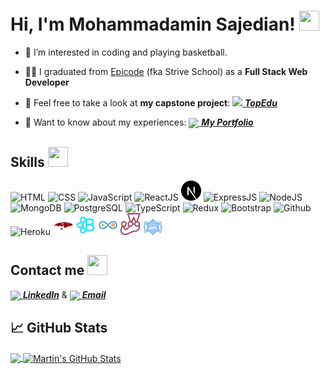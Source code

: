 
### <h1> Hi, I'm Mohammadamin Sajedian! <img src = "https://raw.githubusercontent.com/MartinHeinz/MartinHeinz/master/wave.gif" width = "32px" height = "32px"> </h1>
<p align='center'>





</p>

- 👀 I’m interested in coding and playing basketball.

- 👨‍🎓 I graduated from <a href="https://epicode.com/en/">Epicode</a> (fka Strive School) as a **Full Stack Web Developer**

- 🔭 Feel free to take a look at **my capstone project**: <a href="https://topedu.vercel.app"><img width = '22px'  src='https://github.com/AminSajedian/Topedu-Reactjs/blob/main/public/topedu-logo.svg'/> ***TopEdu***</a>

- 📄 Want to know about my experiences: <a href="https://aminsajedian.vercel.app/"><img paddingTop='25px' width = '22px' align= 'center' src="https://aminsajedian.vercel.app/favicon.ico"/> ***My Portfolio***</a>


##  <h2> Skills <img src = "https://media2.giphy.com/media/QssGEmpkyEOhBCb7e1/giphy.gif?cid=ecf05e47a0n3gi1bfqntqmob8g9aid1oyj2wr3ds3mg700bl&rid=giphy.gif" width = "32px" height = "32px"> </h2>
 
<span>
 <img width ='32px' src ='https://raw.githubusercontent.com/rahulbanerjee26/githubAboutMeGenerator/main/icons/html.svg' alt="HTML">
 <img width ='32px' src ='https://raw.githubusercontent.com/rahulbanerjee26/githubAboutMeGenerator/main/icons/css.svg' alt="CSS"> 
 <img width ='32px' src ='https://raw.githubusercontent.com/rahulbanerjee26/githubAboutMeGenerator/main/icons/javascript.svg' alt="JavaScript"> 
 <img width ='32px' src ='https://raw.githubusercontent.com/rahulbanerjee26/githubAboutMeGenerator/main/icons/reactjs.svg' alt="ReactJS"> 
 <img width ='32px' src ='https://github.com/AminSajedian/AminSajedian/blob/main/icons/next-js.svg' alt="NextJS"> 
 <img width ='32px' src ='https://raw.githubusercontent.com/rahulbanerjee26/githubAboutMeGenerator/main/icons/express.svg' alt="ExpressJS">
 <img width ='32px' src ='https://raw.githubusercontent.com/rahulbanerjee26/githubAboutMeGenerator/main/icons/nodejs.svg' alt="NodeJS">
 <img width ='32px' src ='https://raw.githubusercontent.com/rahulbanerjee26/githubAboutMeGenerator/main/icons/mongodb.svg' alt="MongoDB">
 <img width ='32px' src ='https://raw.githubusercontent.com/rahulbanerjee26/githubAboutMeGenerator/main/icons/postgresql.svg' alt="PostgreSQL">
 <img width ='32px' src ='https://raw.githubusercontent.com/rahulbanerjee26/githubAboutMeGenerator/main/icons/typescript.svg' alt="TypeScript">
 <img width ='32px' src ='https://raw.githubusercontent.com/rahulbanerjee26/githubAboutMeGenerator/main/icons/redux.svg' alt="Redux"> 
 <img width ='32px' src ='https://raw.githubusercontent.com/rahulbanerjee26/githubAboutMeGenerator/main/icons/bootstrap.svg' alt="Bootstrap">
 <img width ='32px' src ='https://raw.githubusercontent.com/rahulbanerjee26/githubAboutMeGenerator/main/icons/github.svg' alt="Github"> 
 <img width ='32px' src ='https://raw.githubusercontent.com/rahulbanerjee26/githubAboutMeGenerator/main/icons/heroku.svg' alt="Heroku"> 
 <img width ='32px' src ='https://github.com/AminSajedian/AminSajedian/blob/main/icons/mongoosejs.png' alt="MongooseJS"> 
 <img width ='32px' src ='https://github.com/AminSajedian/AminSajedian/blob/main/icons/react-bootstrap.png' alt="React Bootstrap"> 
 <img width ='32px' src ='https://github.com/AminSajedian/AminSajedian/blob/main/icons/ci-cd.png' alt="CI CD"> 
 <img width ='32px' src ='https://github.com/AminSajedian/AminSajedian/blob/main/icons/jest.png' alt="Jest"> 
 <img width ='32px' src ='https://github.com/AminSajedian/AminSajedian/blob/main/icons/restapi.png' alt="RestAPI"> 
</span>

<h2> Contact me <img src='https://raw.githubusercontent.com/ShahriarShafin/ShahriarShafin/main/Assets/handshake.gif' width="32px" height = "32px"> </h2>

<a href = 'https://www.linkedin.com/in/mohammadamin-sajedian/'><img width = '22px' align= 'center' src="https://raw.githubusercontent.com/rahulbanerjee26/githubAboutMeGenerator/main/icons/linked-in-alt.svg"/> ***LinkedIn***</a> & <a href="mailto:aminsajedian@gmail.com"><img paddingTop='25px' width = '22px' align= 'center' src="https://upload.wikimedia.org/wikipedia/commons/thumb/7/7e/Gmail_icon_%282020%29.svg/512px-Gmail_icon_%282020%29.svg.png"/> ***Email***</a>


## &#x1f4c8; GitHub Stats




<!-- <a href="https://github.com/anuraghazra/github-readme-stats">
<img align="left" src="https://github-readme-stats.vercel.app/api?username=AminSajedian&count_private=true&show_icons=true&theme=light" />
</a>
<a href="https://github.com/anuraghazra/convoychat">
<img align="center" src="https://github-readme-stats.vercel.app/api/top-langs/?username=AminSajedian&theme=light" />
</a> -->

<a href="https://github.com/AminSajedian/AminSajedian">
  <img align="center" src="https://github-readme-stats.vercel.app/api/top-langs/?username=AminSajedian&hide=java,html,tex&title_color=ffffff&text_color=c9cacc&icon_color=2bbc8a&bg_color=1d1f21&langs_count=3" />
</a>
<a href="https://github.com/AminSajedian/AminSajedian">
  <img align="center" src="https://github-readme-stats.vercel.app/api?username=AminSajedian&show_icons=true&line_height=27&count_private=true&title_color=ffffff&text_color=c9cacc&icon_color=2bbc8a&bg_color=1d1f21" alt="Martin's GitHub Stats" />
</a>
